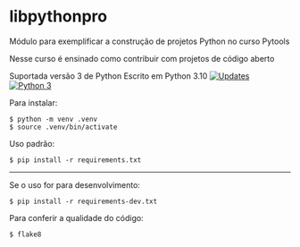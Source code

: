 # libpythonpro
Módulo para exemplificar a construção de projetos Python no curso Pytools

Nesse curso é ensinado como contribuir com projetos de código aberto

Suportada versão 3 de Python
Escrito em Python 3.10
[![Updates](https://pyup.io/repos/github/juaoantonio/libpythonpro/shield.svg)](https://pyup.io/repos/github/juaoantonio/libpythonpro/)
[![Python 3](https://pyup.io/repos/github/juaoantonio/libpythonpro/python-3-shield.svg)](https://pyup.io/repos/github/juaoantonio/libpythonpro/)

Para instalar:
```console
$ python -m venv .venv
$ source .venv/bin/activate
```

Uso padrão:
```console
$ pip install -r requirements.txt
```

---

Se o uso for para desenvolvimento:
```console
$ pip install -r requirements-dev.txt
```

Para conferir a qualidade do código:
```console
$ flake8
```